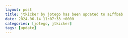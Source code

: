```yaml
---
layout: post
title: jtkicker by jotego has been updated to a1ffbab
date: 2024-06-14 11:07:33 +0000
categories: [jotego, jtkicker]
tags: [update]
---
```


